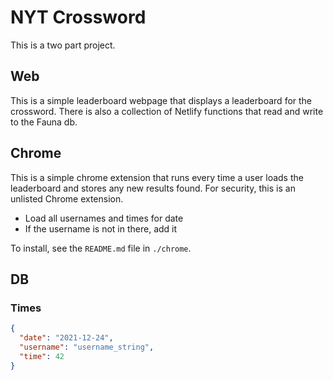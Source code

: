 
# NYT Crossword

This is a two part project.

## Web

This is a simple leaderboard webpage that displays a leaderboard for the crossword. There is also a collection of Netlify functions that read and write to the Fauna db.

## Chrome

This is a simple chrome extension that runs every time a user loads the leaderboard and stores any new results found. For security, this is an unlisted Chrome extension.

- Load all usernames and times for date
- If the username is not in there, add it

To install, see the `README.md` file in `./chrome`.

## DB

### Times
```json
{
  "date": "2021-12-24",
  "username": "username_string",
  "time": 42
}
```
